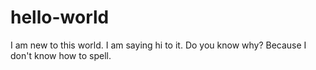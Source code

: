# hello-world
I am new to this world. I am saying hi to it. Do you know why? Because I don't know how to spell.
